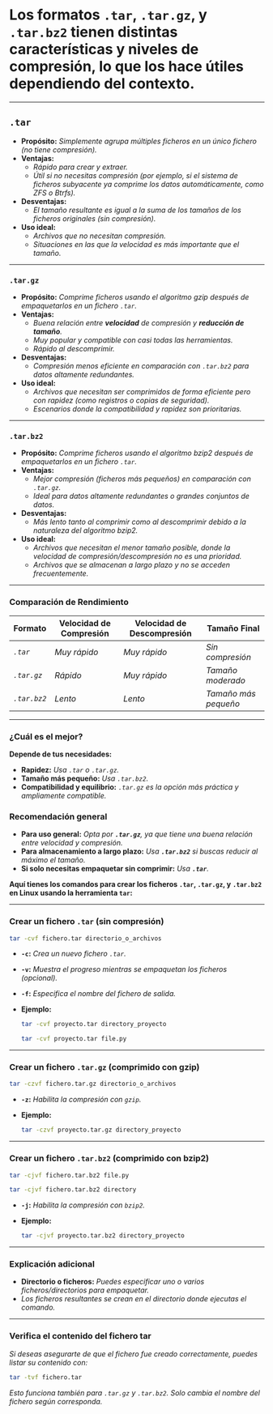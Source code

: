 <!-- Autor: Daniel Benjamin Perez Morales -->
<!-- GitHub: https://github.com/DanielBenjaminPerezMoralesDev13 -->
<!-- Gitlab: https://gitlab.com/DanielBenjaminPerezMoralesDev13 -->
<!-- Correo electrónico: danielperezdev@proton.me -->

# **Los formatos `.tar`, `.tar.gz`, y `.tar.bz2` tienen distintas características y niveles de compresión, lo que los hace útiles dependiendo del contexto.**

---

## **`.tar`**

- **Propósito:** *Simplemente agrupa múltiples ficheros en un único fichero (no tiene compresión).*
- **Ventajas:**
  - *Rápido para crear y extraer.*
  - *Útil si no necesitas compresión (por ejemplo, si el sistema de ficheros subyacente ya comprime los datos automáticamente, como ZFS o Btrfs).*
- **Desventajas:**
  - *El tamaño resultante es igual a la suma de los tamaños de los ficheros originales (sin compresión).*
- **Uso ideal:**
  - *Archivos que no necesitan compresión.*
  - *Situaciones en las que la velocidad es más importante que el tamaño.*

---

### **`.tar.gz`**

- **Propósito:** *Comprime ficheros usando el algoritmo gzip después de empaquetarlos en un fichero `.tar`.*
- **Ventajas:**
  - *Buena relación entre **velocidad** de compresión y **reducción de tamaño**.*
  - *Muy popular y compatible con casi todas las herramientas.*
  - *Rápido al descomprimir.*
- **Desventajas:**
  - *Compresión menos eficiente en comparación con `.tar.bz2` para datos altamente redundantes.*
- **Uso ideal:**
  - *Archivos que necesitan ser comprimidos de forma eficiente pero con rapidez (como registros o copias de seguridad).*
  - *Escenarios donde la compatibilidad y rapidez son prioritarias.*

---

### **`.tar.bz2`**

- **Propósito:** *Comprime ficheros usando el algoritmo bzip2 después de empaquetarlos en un fichero `.tar`.*
- **Ventajas:**
  - *Mejor compresión (ficheros más pequeños) en comparación con `.tar.gz`.*
  - *Ideal para datos altamente redundantes o grandes conjuntos de datos.*
- **Desventajas:**
  - *Más lento tanto al comprimir como al descomprimir debido a la naturaleza del algoritmo bzip2.*
- **Uso ideal:**
  - *Archivos que necesitan el menor tamaño posible, donde la velocidad de compresión/descompresión no es una prioridad.*
  - *Archivos que se almacenan a largo plazo y no se acceden frecuentemente.*

---

### **Comparación de Rendimiento**

| **Formato**  | **Velocidad de Compresión** | **Velocidad de Descompresión** | **Tamaño Final**     |
| ------------ | --------------------------- | ------------------------------ | -------------------- |
| *`.tar`*     | *Muy rápido*                | *Muy rápido*                   | *Sin compresión*     |
| *`.tar.gz`*  | *Rápido*                    | *Muy rápido*                   | *Tamaño moderado*    |
| *`.tar.bz2`* | *Lento*                     | *Lento*                        | *Tamaño más pequeño* |

---

### **¿Cuál es el mejor?**

**Depende de tus necesidades:**

- **Rapidez:** *Usa `.tar` o `.tar.gz`.*
- **Tamaño más pequeño:** *Usa `.tar.bz2`.*
- **Compatibilidad y equilibrio:** *`.tar.gz` es la opción más práctica y ampliamente compatible.*

### **Recomendación general**

- **Para uso general:** *Opta por **`.tar.gz`**, ya que tiene una buena relación entre velocidad y compresión.*
- **Para almacenamiento a largo plazo:** *Usa **`.tar.bz2`** si buscas reducir al máximo el tamaño.*
- **Si solo necesitas empaquetar sin comprimir:** *Usa **`.tar`**.*

**Aquí tienes los comandos para crear los ficheros `.tar`, `.tar.gz`, y `.tar.bz2` en Linux usando la herramienta `tar`:**

---

### **Crear un fichero `.tar` (sin compresión)**

```bash
tar -cvf fichero.tar directorio_o_archivos
```

- **`-c`:** *Crea un nuevo fichero `.tar`.*
- **`-v`:** *Muestra el progreso mientras se empaquetan los ficheros (opcional).*
- **`-f`:** *Especifica el nombre del fichero de salida.*
- **Ejemplo:**

  ```bash
  tar -cvf proyecto.tar directory_proyecto
  ```

  ```bash
  tar -cvf proyecto.tar file.py
  ```

---

### **Crear un fichero `.tar.gz` (comprimido con gzip)**

```bash
tar -czvf fichero.tar.gz directorio_o_archivos
```

- **`-z`:** *Habilita la compresión con `gzip`.*
- **Ejemplo:**

  ```bash
  tar -czvf proyecto.tar.gz directory_proyecto
  ```

---

### **Crear un fichero `.tar.bz2` (comprimido con bzip2)**

```bash
tar -cjvf fichero.tar.bz2 file.py
```

```bash
tar -cjvf fichero.tar.bz2 directory
```

- **`-j`:** *Habilita la compresión con `bzip2`.*
- **Ejemplo:**

  ```bash
  tar -cjvf proyecto.tar.bz2 directory_proyecto
  ```

---

### **Explicación adicional**

- **Directorio o ficheros:** *Puedes especificar uno o varios ficheros/directorios para empaquetar.*
- *Los ficheros resultantes se crean en el directorio donde ejecutas el comando.*

---

### **Verifica el contenido del fichero tar**

*Si deseas asegurarte de que el fichero fue creado correctamente, puedes listar su contenido con:*

```bash
tar -tvf fichero.tar
```

*Esto funciona también para `.tar.gz` y `.tar.bz2`. Solo cambia el nombre del fichero según corresponda.*
